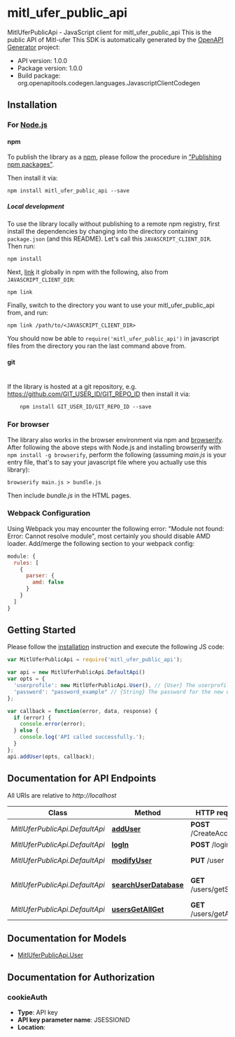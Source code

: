 # mitl_ufer_public_api

MitlUferPublicApi - JavaScript client for mitl_ufer_public_api
This is the public API of Mitl-ufer
This SDK is automatically generated by the [OpenAPI Generator](https://openapi-generator.tech) project:

- API version: 1.0.0
- Package version: 1.0.0
- Build package: org.openapitools.codegen.languages.JavascriptClientCodegen

## Installation

### For [Node.js](https://nodejs.org/)

#### npm

To publish the library as a [npm](https://www.npmjs.com/),
please follow the procedure in ["Publishing npm packages"](https://docs.npmjs.com/getting-started/publishing-npm-packages).

Then install it via:

```shell
npm install mitl_ufer_public_api --save
```

##### Local development

To use the library locally without publishing to a remote npm registry, first install the dependencies by changing 
into the directory containing `package.json` (and this README). Let's call this `JAVASCRIPT_CLIENT_DIR`. Then run:

```shell
npm install
```

Next, [link](https://docs.npmjs.com/cli/link) it globally in npm with the following, also from `JAVASCRIPT_CLIENT_DIR`:

```shell
npm link
```

Finally, switch to the directory you want to use your mitl_ufer_public_api from, and run:

```shell
npm link /path/to/<JAVASCRIPT_CLIENT_DIR>
```

You should now be able to `require('mitl_ufer_public_api')` in javascript files from the directory you ran the last 
command above from.

#### git
#
If the library is hosted at a git repository, e.g.
https://github.com/GIT_USER_ID/GIT_REPO_ID
then install it via:

```shell
    npm install GIT_USER_ID/GIT_REPO_ID --save
```

### For browser

The library also works in the browser environment via npm and [browserify](http://browserify.org/). After following
the above steps with Node.js and installing browserify with `npm install -g browserify`,
perform the following (assuming *main.js* is your entry file, that's to say your javascript file where you actually 
use this library):

```shell
browserify main.js > bundle.js
```

Then include *bundle.js* in the HTML pages.

### Webpack Configuration

Using Webpack you may encounter the following error: "Module not found: Error:
Cannot resolve module", most certainly you should disable AMD loader. Add/merge
the following section to your webpack config:

```javascript
module: {
  rules: [
    {
      parser: {
        amd: false
      }
    }
  ]
}
```

## Getting Started

Please follow the [installation](#installation) instruction and execute the following JS code:

```javascript
var MitlUferPublicApi = require('mitl_ufer_public_api');

var api = new MitlUferPublicApi.DefaultApi()
var opts = {
  'userprofile': new MitlUferPublicApi.User(), // {User} The userprofile to add
  'password': "password_example" // {String} The password for the new user
};

var callback = function(error, data, response) {
  if (error) {
    console.error(error);
  } else {
    console.log('API called successfully.');
  }
};
api.addUser(opts, callback);

```

## Documentation for API Endpoints

All URIs are relative to *http://localhost*

Class | Method | HTTP request | Description
------------ | ------------- | ------------- | -------------
*MitlUferPublicApi.DefaultApi* | [**addUser**](docs/DefaultApi.md#addUser) | **POST** /CreateAccount | adds an user
*MitlUferPublicApi.DefaultApi* | [**logIn**](docs/DefaultApi.md#logIn) | **POST** /login | Logs you in
*MitlUferPublicApi.DefaultApi* | [**modifyUser**](docs/DefaultApi.md#modifyUser) | **PUT** /user | changes your user
*MitlUferPublicApi.DefaultApi* | [**searchUserDatabase**](docs/DefaultApi.md#searchUserDatabase) | **GET** /users/getSearch | searches user Database
*MitlUferPublicApi.DefaultApi* | [**usersGetAllGet**](docs/DefaultApi.md#usersGetAllGet) | **GET** /users/getAll | Returns all users


## Documentation for Models

 - [MitlUferPublicApi.User](docs/User.md)


## Documentation for Authorization


### cookieAuth

- **Type**: API key
- **API key parameter name**: JSESSIONID
- **Location**: 

